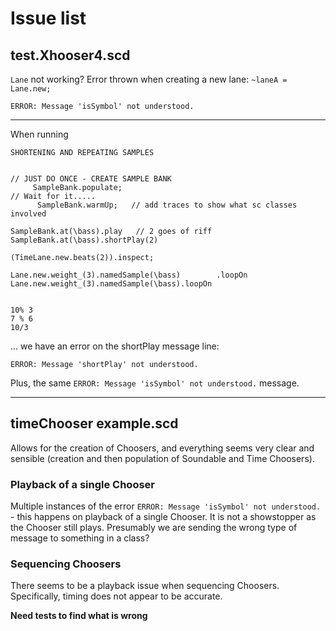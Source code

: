 # Issue list

## test.Xhooser4.scd

`Lane` not working? Error thrown when creating a new lane: `~laneA = Lane.new;`

`ERROR: Message 'isSymbol' not understood.`

-------

When running 

```
SHORTENING AND REPEATING SAMPLES


// JUST DO ONCE - CREATE SAMPLE BANK
     SampleBank.populate;
// Wait for it.....
      SampleBank.warmUp;   // add traces to show what sc classes involved

SampleBank.at(\bass).play   // 2 goes of riff
SampleBank.at(\bass).shortPlay(2)

(TimeLane.new.beats(2)).inspect;

Lane.new.weight_(3).namedSample(\bass)        .loopOn
Lane.new.weight_(3).namedSample(\bass).loopOn


10% 3
7 % 6
10/3
```

... we have an error on the shortPlay message line:

`ERROR: Message 'shortPlay' not understood.`

Plus, the same `ERROR: Message 'isSymbol' not understood.` message.

--------

## timeChooser example.scd

Allows for the creation of Choosers, and everything seems very clear and sensible (creation and then population of Soundable and Time Choosers).

### Playback of a single Chooser
Multiple instances of the error `ERROR: Message 'isSymbol' not understood.` - this happens on playback of a single Chooser. It is not a showstopper as the Chooser still plays. Presumably we are sending the wrong type of message to something in a class?


### Sequencing Choosers
There seems to be a playback issue when sequencing Choosers. Specifically, timing does not appear to be accurate.

**Need tests to find what is wrong**